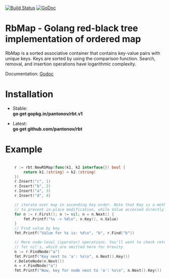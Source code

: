 [![Build Status](https://travis-ci.org/pantonov/rbt.svg)](https://travis-ci.org/pantonov/rbt) [![GoDoc](https://godoc.org/github.com/pantonov/rbt?status.svg)](https://godoc.org/github.com/pantonov/rbt)

# RbMap - Golang red-black tree implementation of ordered map 

RbMap is a sorted associative container that contains key-value pairs with unique keys. Keys are sorted by using the comparison function. Search, removal, and insertion operations have logarithmic complexity.

Documentation: [Godoc](http://godoc.org/github.com/pantonov/rbt)

# Installation
* Stable:  
    **go get gopkg.in/pantonov/rbt.v1**

* Latest:  
    **go get github.com/pantonov/rbt**

# Example

```go

    r := rbt.NewRbMap(func(k1, k2 interface{}) bool {
        return k1.(string) < k2.(string)
    })
    r.Insert("c", 1)
    r.Insert("b", 2)
    r.Insert("a", 3)
    r.Insert("d", 4)

    // iterate over map in ascending key order. Note that Key is a method,
    // to prevent in-place modification, while Value accessed directly
    for n := r.First(); n != nil; n = n.Next() {
        fmt.Printf("%s -> %d\n", n.Key(), n.Value)
    }
    // Find value by key
    fmt.Printf("Value for %s is: %d\n", "b", r.Find("b"))

    // More node-level (iperator) operations. You'll want to check return values
    // for nil's, which are omitted here for brevity
    n := r.FindNode("a")
    fmt.Printf("Key next to 'a': %s\n", n.Next().Key())
    r.DeleteNode(n.Next())
    n = r.FindNode("a")
    fmt.Printf("Now, key for node next to 'a': %s\n", n.Next().Key())
```
